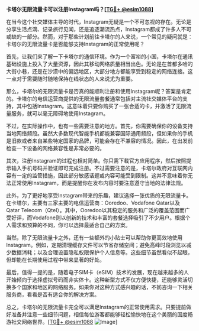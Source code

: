 **卡塔尔无限流量卡可以注册Instagram吗？[[TG💪+ @esim1088](https://t.me/s/esim1088)]**

在当今这个社交媒体主导的时代，Instagram无疑是一个不可忽视的存在。无论是分享生活点滴、记录旅行见闻，还是追逐潮流热点，Instagram都成了许多人不可或缺的一部分。然而，对于那些计划前往卡塔尔的人来说，一个常见的疑问就是：卡塔尔的无限流量卡是否能够支持Instagram的正常使用呢？

首先，让我们来了解一下卡塔尔的通信环境。作为一个富裕的小国，卡塔尔在通讯基础设施上投入了大量资源，因此其移动网络质量相当出色。无论是在首都多哈的大街小巷，还是在沙漠中的偏远地区，大部分地方都能享受到稳定的网络连接。这一点对于需要随时随地保持在线状态的人来说尤为重要。

那么，卡塔尔的无限流量卡是否真的能顺利注册和使用Instagram呢？答案是肯定的。卡塔尔的电信运营商提供的无限流量套餐通常包括对主流社交媒体平台的支持，其中包括Instagram。这意味着只要你购买了一张合适的卡，并激活了无限流量服务，就可以毫无障碍地使用Instagram。

不过，在实际操作中，也有一些需要注意的地方。首先，你需要确保你的设备支持当地网络频段。虽然大多数现代智能手机都能兼容国际通用频段，但如果你的手机是旧款或者来自某些特定国家的品牌，可能会存在不兼容的情况。因此，在出发前检查一下设备的网络兼容性是非常必要的。

其次，注册Instagram的过程也相对简单。你只需下载官方应用程序，然后按照提示输入手机号码并验证即可完成注册。不过需要注意的是，卡塔尔政府对互联网内容有一定的监管措施，因此部分敏感话题或内容可能受到限制。这并不意味着你无法正常使用Instagram，而是提醒你在发布内容时要注意遵守当地的法律法规。

此外，为了更好地享受Instagram带来的乐趣，建议选择一张优质的无限流量卡。在卡塔尔，主要有三家主要的电信运营商：Ooredoo、Vodafone Qatar以及Qatar Telecom（Qtel）。其中，Ooredoo以其稳定的服务和广泛的覆盖范围而广受好评，而Vodafone则以创新的技术和丰富的套餐选择吸引了不少用户。根据个人需求和预算的不同，你可以选择最适合自己的方案。

当然，除了无限流量卡之外，还有一些额外的小贴士可以帮助你更高效地使用Instagram。例如，定期清理缓存文件可以节省存储空间；避免高峰时段浏览以减少数据消耗；以及合理设置隐私权限保护个人信息等。这些细节虽然看似不起眼，但却能在长期使用过程中带来显著的好处。

最后，值得一提的是，随着电子SIM卡（eSIM）技术的发展，现在越来越多的人开始倾向于选择虚拟号码而非实体卡。这种新型方式不仅方便快捷，还能够灵活切换多个国家和地区的网络服务。如果你对这种方式感兴趣的话，不妨咨询一下相关服务商，看看是否有适合你的解决方案。

总之，卡塔尔的无限流量卡完全可以满足Instagram的正常使用需求。只要提前做好准备并注意一些细节问题，相信每位游客都能够轻松愉快地在这个美丽的国度畅游社交网络世界。[[TG💪+ @esim1088](https://t.me/s/esim1088) ![Image](https://i.postimg.cc/4NQfJmqS/Snipaste-2025-05-13-00-14-12.png)]
